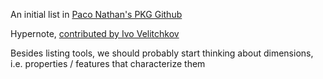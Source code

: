 An initial list in [Paco Nathan's PKG Github](https://github.com/ceteri/pkg/tree/main/Tools)

Hypernote, [contributed by Ivo Velitchkov](https://github.com/ceteri/pkg/issues/7)

Besides listing tools, we should probably start thinking about dimensions, i.e. properties / features that characterize them